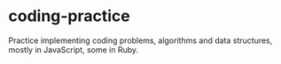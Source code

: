 # coding-practice
Practice implementing coding problems, algorithms and data structures, mostly in JavaScript, some in Ruby.
